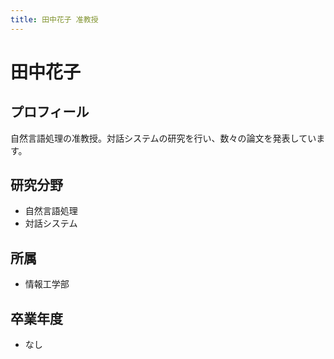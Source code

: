 ```yaml
---
title: 田中花子 准教授
---
```


# 田中花子

## プロフィール

自然言語処理の准教授。対話システムの研究を行い、数々の論文を発表しています。

## 研究分野

- 自然言語処理
- 対話システム

## 所属

- 情報工学部

## 卒業年度

- なし
